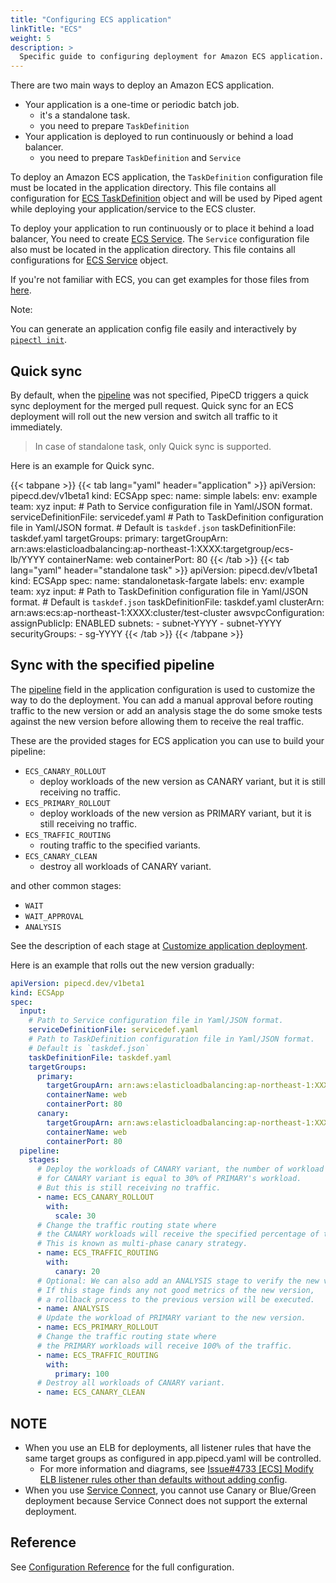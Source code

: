 ```yaml
---
title: "Configuring ECS application"
linkTitle: "ECS"
weight: 5
description: >
  Specific guide to configuring deployment for Amazon ECS application.
---
```


There are two main ways to deploy an Amazon ECS application.
- Your application is a one-time or periodic batch job.
  - it's a standalone task.
  - you need to prepare `TaskDefinition`
- Your application is deployed to run continuously or behind a load balancer.
  - you need to prepare `TaskDefinition` and `Service`

To deploy an Amazon ECS application, the `TaskDefinition` configuration file must be located in the application directory. This file contains all configuration for [ECS TaskDefinition](https://docs.aws.amazon.com/AmazonECS/latest/developerguide/task_definitions.html) object and will be used by Piped agent while deploying your application/service to the ECS cluster.

To deploy your application to run continuously or to place it behind a load balancer, You need to create [ECS Service](https://docs.aws.amazon.com/AmazonECS/latest/developerguide/ecs_services.html). The `Service` configuration file also must be located in the application directory. This file contains all configurations for [ECS Service](https://docs.aws.amazon.com/AmazonECS/latest/developerguide/ecs_services.html) object.

If you're not familiar with ECS, you can get examples for those files from [here](../../../../examples/#ecs-applications).

Note:

You can generate an application config file easily and interactively by [`pipectl init`](../../command-line-tool.md#generating-an-application-config-apppipecdyaml).


## Quick sync

By default, when the [pipeline](../../../configuration-reference/#ecs-application) was not specified, PipeCD triggers a quick sync deployment for the merged pull request.
Quick sync for an ECS deployment will roll out the new version and switch all traffic to it immediately.
> In case of standalone task, only Quick sync is supported.

Here is an example for Quick sync.

  {{< tabpane >}}
  {{< tab lang="yaml" header="application" >}}
apiVersion: pipecd.dev/v1beta1
kind: ECSApp
spec:
  name: simple
  labels:
    env: example
    team: xyz
  input:
    # Path to Service configuration file in Yaml/JSON format.
    serviceDefinitionFile: servicedef.yaml
    # Path to TaskDefinition configuration file in Yaml/JSON format.
    # Default is `taskdef.json`
    taskDefinitionFile: taskdef.yaml
    targetGroups:
      primary:
        targetGroupArn: arn:aws:elasticloadbalancing:ap-northeast-1:XXXX:targetgroup/ecs-lb/YYYY
        containerName: web
        containerPort: 80
  {{< /tab >}}
  {{< tab lang="yaml" header="standalone task" >}}
apiVersion: pipecd.dev/v1beta1
kind: ECSApp
spec:
  name: standalonetask-fargate
  labels:
    env: example
    team: xyz
  input:
    # Path to TaskDefinition configuration file in Yaml/JSON format.
    # Default is `taskdef.json`
    taskDefinitionFile: taskdef.yaml
    clusterArn: arn:aws:ecs:ap-northeast-1:XXXX:cluster/test-cluster
    awsvpcConfiguration:
      assignPublicIp: ENABLED
      subnets:
        - subnet-YYYY
        - subnet-YYYY
      securityGroups:
          - sg-YYYY
  {{< /tab >}}
  {{< /tabpane >}}

## Sync with the specified pipeline

The [pipeline](../../../configuration-reference/#ecs-application) field in the application configuration is used to customize the way to do the deployment.
You can add a manual approval before routing traffic to the new version or add an analysis stage the do some smoke tests against the new version before allowing them to receive the real traffic.

These are the provided stages for ECS application you can use to build your pipeline:

- `ECS_CANARY_ROLLOUT`
  - deploy workloads of the new version as CANARY variant, but it is still receiving no traffic.
- `ECS_PRIMARY_ROLLOUT`
  - deploy workloads of the new version as PRIMARY variant, but it is still receiving no traffic.
- `ECS_TRAFFIC_ROUTING`
  - routing traffic to the specified variants.
- `ECS_CANARY_CLEAN`
  - destroy all workloads of CANARY variant.

and other common stages:
- `WAIT`
- `WAIT_APPROVAL`
- `ANALYSIS`

See the description of each stage at [Customize application deployment](../../customizing-deployment/).

Here is an example that rolls out the new version gradually:

``` yaml
apiVersion: pipecd.dev/v1beta1
kind: ECSApp
spec:
  input:
    # Path to Service configuration file in Yaml/JSON format.
    serviceDefinitionFile: servicedef.yaml
    # Path to TaskDefinition configuration file in Yaml/JSON format.
    # Default is `taskdef.json`
    taskDefinitionFile: taskdef.yaml
    targetGroups:
      primary:
        targetGroupArn: arn:aws:elasticloadbalancing:ap-northeast-1:XXXX:targetgroup/ecs-canary-blue/YYYY
        containerName: web
        containerPort: 80
      canary:
        targetGroupArn: arn:aws:elasticloadbalancing:ap-northeast-1:XXXX:targetgroup/ecs-canary-green/YYYY
        containerName: web
        containerPort: 80
  pipeline:
    stages:
      # Deploy the workloads of CANARY variant, the number of workload
      # for CANARY variant is equal to 30% of PRIMARY's workload.
      # But this is still receiving no traffic.
      - name: ECS_CANARY_ROLLOUT
        with:
          scale: 30
      # Change the traffic routing state where
      # the CANARY workloads will receive the specified percentage of traffic.
      # This is known as multi-phase canary strategy.
      - name: ECS_TRAFFIC_ROUTING
        with:
          canary: 20
      # Optional: We can also add an ANALYSIS stage to verify the new version.
      # If this stage finds any not good metrics of the new version,
      # a rollback process to the previous version will be executed.
      - name: ANALYSIS
      # Update the workload of PRIMARY variant to the new version.
      - name: ECS_PRIMARY_ROLLOUT
      # Change the traffic routing state where
      # the PRIMARY workloads will receive 100% of the traffic.
      - name: ECS_TRAFFIC_ROUTING
        with:
          primary: 100
      # Destroy all workloads of CANARY variant.
      - name: ECS_CANARY_CLEAN
```

## NOTE

- When you use an ELB for deployments, all listener rules that have the same target groups as configured in app.pipecd.yaml will be controlled.
  - For more information and diagrams, see [Issue#4733 [ECS] Modify ELB listener rules other than defaults without adding config](https://github.com/pipe-cd/pipecd/pull/4733).
- When you use [Service Connect](https://docs.aws.amazon.com/AmazonECS/latest/developerguide/service-connect.html), you cannot use Canary or Blue/Green deployment because Service Connect does not support the external deployment.

## Reference

See [Configuration Reference](../../../configuration-reference/#ecs-application) for the full configuration.

